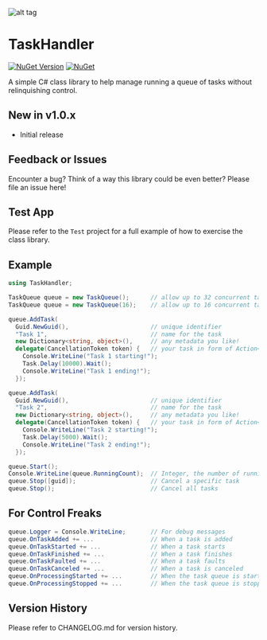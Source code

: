 ![alt tag](https://raw.githubusercontent.com/jchristn/TaskHandler/master/assets/icon.ico)

# TaskHandler

[![NuGet Version](https://img.shields.io/nuget/v/TaskHandler.svg?style=flat)](https://www.nuget.org/packages/TaskHandler/) [![NuGet](https://img.shields.io/nuget/dt/TaskHandler.svg)](https://www.nuget.org/packages/TaskHandler) 

A simple C# class library to help manage running a queue of tasks without relinquishing control.

## New in v1.0.x

- Initial release

## Feedback or Issues

Encounter a bug?  Think of a way this library could be even better?  Please file an issue here!

## Test App

Please refer to the ```Test``` project for a full example of how to exercise the class library.
 
## Example

```csharp
using TaskHandler;

TaskQueue queue = new TaskQueue();      // allow up to 32 concurrent tasks
TaskQueue queue = new TaskQueue(16);    // allow up to 16 concurrent tasks

queue.AddTask(
  Guid.NewGuid(),                       // unique identifier
  "Task 1",                             // name for the task
  new Dictionary<string, object>(),     // any metadata you like!
  delegate(CancellationToken token) {   // your task in form of Action<CancellationToken>
  	Console.WriteLine("Task 1 starting!");
  	Task.Delay(10000).Wait();
  	Console.WriteLine("Task 1 ending!");
  });

queue.AddTask(
  Guid.NewGuid(),                       // unique identifier
  "Task 2",                             // name for the task
  new Dictionary<string, object>(),     // any metadata you like!
  delegate(CancellationToken token) {   // your task in form of Action<CancellationToken>
  	Console.WriteLine("Task 2 starting!");
  	Task.Delay(5000).Wait();
  	Console.WriteLine("Task 2 ending!");
  });

queue.Start();
Console.WriteLine(queue.RunningCount);  // Integer, the number of running tasks
queue.Stop([guid]);                     // Cancel a specific task
queue.Stop();                           // Cancel all tasks
```

## For Control Freaks
```csharp
queue.Logger = Console.WriteLine;       // For debug messages
queue.OnTaskAdded += ...                // When a task is added
queue.OnTaskStarted += ...              // When a task starts
queue.OnTaskFinished += ...             // When a task finishes
queue.OnTaskFaulted += ...              // When a task faults
queue.OnTaskCanceled += ...             // When a task is canceled
queue.OnProcessingStarted += ...        // When the task queue is started
queue.OnProcessingStopped += ...        // When the task queue is stopped
```

## Version History

Please refer to CHANGELOG.md for version history.
